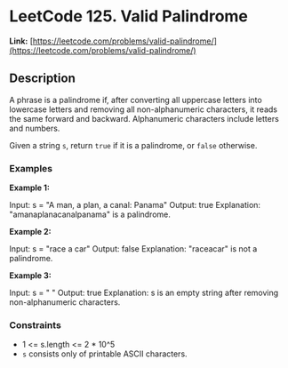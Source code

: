 # LeetCode 125. Valid Palindrome

**Link:** [https://leetcode.com/problems/valid-palindrome/](https://leetcode.com/problems/valid-palindrome/)

## Description

A phrase is a palindrome if, after converting all uppercase letters into lowercase letters and removing all non-alphanumeric characters, it reads the same forward and backward. Alphanumeric characters include letters and numbers.

Given a string `s`, return `true` if it is a palindrome, or `false` otherwise.

### Examples

**Example 1:**

Input: s = "A man, a plan, a canal: Panama"
Output: true
Explanation: "amanaplanacanalpanama" is a palindrome.

**Example 2:**

Input: s = "race a car"
Output: false
Explanation: "raceacar" is not a palindrome.

**Example 3:**

Input: s = " "
Output: true
Explanation: s is an empty string after removing non-alphanumeric characters.

### Constraints

- 1 <= s.length <= 2 * 10^5
- `s` consists only of printable ASCII characters.
